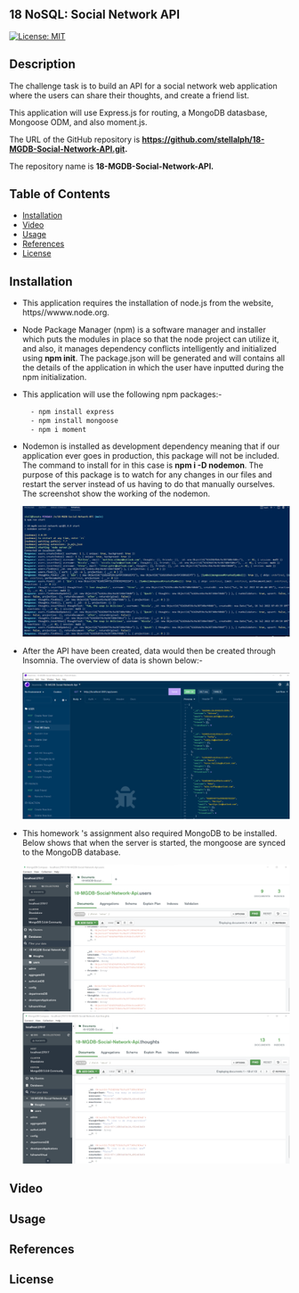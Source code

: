 ## 18 NoSQL: Social Network API

[![License: MIT](https://img.shields.io/badge/License-MIT-yellow.svg)](https://opensource.org/licenses/MIT)

## Description

The challenge task is to build an API for a social network web application where the users can share their thoughts, and create a friend list. 

This application will use Express.js for routing, a MongoDB datasbase, Mongoose ODM, and also moment.js.

The URL of the GitHub repository is **https://github.com/stellalph/18-MGDB-Social-Network-API.git.**
 
The repository name is **18-MGDB-Social-Network-API.**


## Table of Contents

* [Installation](#installation)
* [Video](#video)
* [Usage](#usage)
* [References](#references)
* [License](#license)

## Installation

*   This application requires the installation of node.js from the website, https//wwww.node.org.

*   Node Package Manager (npm) is a software manager and installer which puts the modules in place so that the node project can utilize it, and also, it manages dependency conflicts intelligently and initialized using **npm init**. The package.json will be generated and will contains all the details of the application in which the user have inputted during the npm initialization. 

*  This application will use the following npm packages:-

  
         - npm install express
         - npm install mongoose
         - npm i moment

* Nodemon is installed as development dependency meaning that if our application ever goes in production, this package will not be included. The command to install for in this case is **npm i -D nodemon**. The purpose of this package is to watch for any changes in our files and restart the server instead of us having to do that manually ourselves. The screenshot show the working of the nodemon.

   ![alt text](/assets/npmstart.png)

* After the API have been created,  data would then be created through Insomnia.  The overview of data is shown below:-

    ![alt text](/assets/FindallUsers.png)

* This homework 's assignment also required MongoDB to be installed.   Below shows that when the server is started, the mongoose are synced to the MongoDB database. 

    ![alt text](/assets/MongoDB1.png)
    ![alt text](/assets/MongoDB2.png)


## Video
## Usage
## References
## License